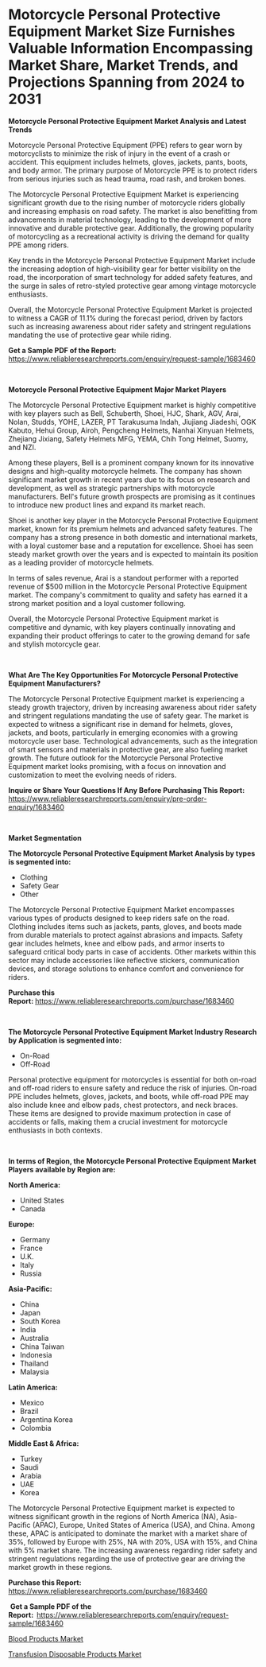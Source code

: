 <p><h1>Motorcycle Personal Protective Equipment Market Size Furnishes Valuable Information Encompassing Market Share, Market Trends, and Projections Spanning from 2024 to 2031</h1></p><p><strong>Motorcycle Personal Protective Equipment Market Analysis and Latest Trends</strong></p>
<p><p>Motorcycle Personal Protective Equipment (PPE) refers to gear worn by motorcyclists to minimize the risk of injury in the event of a crash or accident. This equipment includes helmets, gloves, jackets, pants, boots, and body armor. The primary purpose of Motorcycle PPE is to protect riders from serious injuries such as head trauma, road rash, and broken bones.</p><p>The Motorcycle Personal Protective Equipment Market is experiencing significant growth due to the rising number of motorcycle riders globally and increasing emphasis on road safety. The market is also benefitting from advancements in material technology, leading to the development of more innovative and durable protective gear. Additionally, the growing popularity of motorcycling as a recreational activity is driving the demand for quality PPE among riders.</p><p>Key trends in the Motorcycle Personal Protective Equipment Market include the increasing adoption of high-visibility gear for better visibility on the road, the incorporation of smart technology for added safety features, and the surge in sales of retro-styled protective gear among vintage motorcycle enthusiasts.</p><p>Overall, the Motorcycle Personal Protective Equipment Market is projected to witness a CAGR of 11.1% during the forecast period, driven by factors such as increasing awareness about rider safety and stringent regulations mandating the use of protective gear while riding.</p></p>
<p><strong>Get a Sample PDF of the Report:&nbsp;</strong> <a href="https://www.reliableresearchreports.com/enquiry/request-sample/1683460">https://www.reliableresearchreports.com/enquiry/request-sample/1683460</a></p>
<p>&nbsp;</p>
<p><strong>Motorcycle Personal Protective Equipment Major Market Players</strong></p>
<p><p>The Motorcycle Personal Protective Equipment market is highly competitive with key players such as Bell, Schuberth, Shoei, HJC, Shark, AGV, Arai, Nolan, Studds, YOHE, LAZER, PT Tarakusuma Indah, Jiujiang Jiadeshi, OGK Kabuto, Hehui Group, Airoh, Pengcheng Helmets, Nanhai Xinyuan Helmets, Zhejiang Jixiang, Safety Helmets MFG, YEMA, Chih Tong Helmet, Suomy, and NZI. </p><p>Among these players, Bell is a prominent company known for its innovative designs and high-quality motorcycle helmets. The company has shown significant market growth in recent years due to its focus on research and development, as well as strategic partnerships with motorcycle manufacturers. Bell's future growth prospects are promising as it continues to introduce new product lines and expand its market reach.</p><p>Shoei is another key player in the Motorcycle Personal Protective Equipment market, known for its premium helmets and advanced safety features. The company has a strong presence in both domestic and international markets, with a loyal customer base and a reputation for excellence. Shoei has seen steady market growth over the years and is expected to maintain its position as a leading provider of motorcycle helmets.</p><p>In terms of sales revenue, Arai is a standout performer with a reported revenue of $500 million in the Motorcycle Personal Protective Equipment market. The company's commitment to quality and safety has earned it a strong market position and a loyal customer following.</p><p>Overall, the Motorcycle Personal Protective Equipment market is competitive and dynamic, with key players continually innovating and expanding their product offerings to cater to the growing demand for safe and stylish motorcycle gear.</p></p>
<p>&nbsp;</p>
<p><strong>What Are The Key Opportunities For Motorcycle Personal Protective Equipment Manufacturers?</strong></p>
<p><p>The Motorcycle Personal Protective Equipment market is experiencing a steady growth trajectory, driven by increasing awareness about rider safety and stringent regulations mandating the use of safety gear. The market is expected to witness a significant rise in demand for helmets, gloves, jackets, and boots, particularly in emerging economies with a growing motorcycle user base. Technological advancements, such as the integration of smart sensors and materials in protective gear, are also fueling market growth. The future outlook for the Motorcycle Personal Protective Equipment market looks promising, with a focus on innovation and customization to meet the evolving needs of riders.</p></p>
<p><strong>Inquire or Share Your Questions If Any Before Purchasing This Report:</strong> <a href="https://www.reliableresearchreports.com/enquiry/pre-order-enquiry/1683460">https://www.reliableresearchreports.com/enquiry/pre-order-enquiry/1683460</a></p>
<p>&nbsp;</p>
<p><strong>Market Segmentation</strong></p>
<p><strong>The Motorcycle Personal Protective Equipment Market Analysis by types is segmented into:</strong></p>
<p><ul><li>Clothing</li><li>Safety Gear</li><li>Other</li></ul></p>
<p><p>The Motorcycle Personal Protective Equipment Market encompasses various types of products designed to keep riders safe on the road. Clothing includes items such as jackets, pants, gloves, and boots made from durable materials to protect against abrasions and impacts. Safety gear includes helmets, knee and elbow pads, and armor inserts to safeguard critical body parts in case of accidents. Other markets within this sector may include accessories like reflective stickers, communication devices, and storage solutions to enhance comfort and convenience for riders.</p></p>
<p><strong>Purchase this Report:&nbsp;</strong><a href="https://www.reliableresearchreports.com/purchase/1683460">https://www.reliableresearchreports.com/purchase/1683460</a></p>
<p>&nbsp;</p>
<p><strong>The Motorcycle Personal Protective Equipment Market Industry Research by Application is segmented into:</strong></p>
<p><ul><li>On-Road</li><li>Off-Road</li></ul></p>
<p><p>Personal protective equipment for motorcycles is essential for both on-road and off-road riders to ensure safety and reduce the risk of injuries. On-road PPE includes helmets, gloves, jackets, and boots, while off-road PPE may also include knee and elbow pads, chest protectors, and neck braces. These items are designed to provide maximum protection in case of accidents or falls, making them a crucial investment for motorcycle enthusiasts in both contexts.</p></p>
<p>&nbsp;</p>
<p><strong>In terms of Region, the Motorcycle Personal Protective Equipment Market Players available by Region are:</strong></p>
<p>
    <p> <strong> North America: </strong>
        <ul>
            <li>United States</li>
            <li>Canada</li>
        </ul>
        </p> 
    <p> <strong> Europe: </strong>
        <ul>
            <li>Germany</li>
            <li>France</li>
            <li>U.K.</li>
            <li>Italy</li>
            <li>Russia</li>
        </ul>
        </p> 
    <p> <strong> Asia-Pacific: </strong>
        <ul>
            <li>China</li>
            <li>Japan</li>
            <li>South Korea</li>
            <li>India</li>
            <li>Australia</li>
            <li>China Taiwan</li>
            <li>Indonesia</li>
            <li>Thailand</li>
            <li>Malaysia</li>
        </ul>
        </p> 
    <p> <strong> Latin America: </strong>
        <ul>
            <li>Mexico</li>
            <li>Brazil</li>
            <li>Argentina Korea</li>
            <li>Colombia</li>
        </ul>
        </p> 
    <p> <strong> Middle East & Africa: </strong>
        <ul>
            <li>Turkey</li>
            <li>Saudi</li>
            <li>Arabia</li>
            <li>UAE</li>
            <li>Korea</li>
        </ul>
    </p>
    </p>
<p><p>The Motorcycle Personal Protective Equipment market is expected to witness significant growth in the regions of North America (NA), Asia-Pacific (APAC), Europe, United States of America (USA), and China. Among these, APAC is anticipated to dominate the market with a market share of 35%, followed by Europe with 25%, NA with 20%, USA with 15%, and China with 5% market share. The increasing awareness regarding rider safety and stringent regulations regarding the use of protective gear are driving the market growth in these regions.</p></p>
<p><strong>Purchase this Report: </strong><a href="https://www.reliableresearchreports.com/purchase/1683460">https://www.reliableresearchreports.com/purchase/1683460</a></p>
<p>&nbsp;<strong>Get a Sample PDF of the Report:&nbsp;&nbsp;</strong><a href="https://www.reliableresearchreports.com/enquiry/request-sample/1683460">https://www.reliableresearchreports.com/enquiry/request-sample/1683460</a></p>
<p><strong></strong></p>
<p><p><a href="https://issuu.com/reportprime-2/docs/blood-products-market-size-2030.pptx">Blood Products Market</a></p><p><a href="https://issuu.com/reportprime-2/docs/transfusion-disposable-products-market-size-2030.p">Transfusion Disposable Products Market</a></p></p>